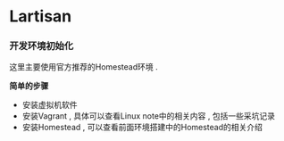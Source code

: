 # Lartisan

### 开发环境初始化

这里主要使用官方推荐的Homestead环境 .

**简单的步骤**

* 安装虚拟机软件
* 安装Vagrant , 具体可以查看Linux note中的相关内容 , 包括一些采坑记录
* 安装Homestead , 可以查看前面环境搭建中的Homestead的相关介绍



